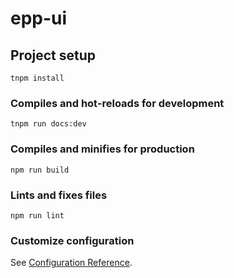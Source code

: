 <!--
 * @Author: your name
 * @Date: 2020-10-21 21:47:46
 * @LastEditTime: 2020-10-27 23:04:37
 * @LastEditors: Please set LastEditors
 * @Description: In User Settings Edit
 * @FilePath: /npm_epp_ui/Users/abbotwu/project/epp-ui/README.md
-->

# epp-ui

## Project setup

```
tnpm install
```

### Compiles and hot-reloads for development

```
tnpm run docs:dev
```

### Compiles and minifies for production

```
npm run build
```

### Lints and fixes files

```
npm run lint
```

### Customize configuration

See [Configuration Reference](https://cli.vuejs.org/config/).
